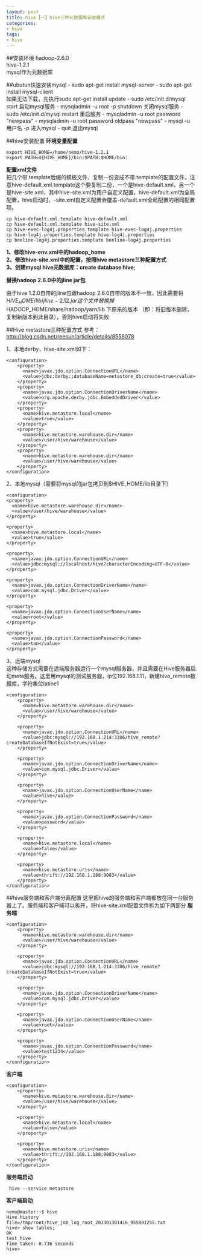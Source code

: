 ```yaml
---
layout: post
title: hive【一】hive三种元数据库安装模式
categories:
- hive
tags:
- hive
---
```

##安装环境
hadoop-2.6.0<br>
hive-1.2.1<br>
mysql作为元数据库

##ubutun快速安装mysql
	- sudo apt-get install mysql-server
	- sudo apt-get install mysql-client <br>
	如果无法下载，先执行sudo apt-get install update
	- sudo /etc/init.d/mysql start 启动mysql服务
	- mysqladmin -u root -p shutdown 关闭mysql服务
	- sudo /etc/init.d/mysql restart 重启服务
	- mysqladmin -u root password "newpass"
	- mysqladmin -u root password oldpass "newpass"
	- mysql -u 用户名 -p 进入mysql
	- quit 退出mysql

##hive安装配置
**环境变量配置**

	export HIVE_HOME=/home/nemo/hive-1.2.1
	export PATH=${HIVE_HOME}/bin:$PATH:$HOME/bin:
**配置xml文件**<br>
	把几个带.template后缀的模板文件，复制一份变成不带.template的配置文件，注意hive-default.xml.template这个要复制二份，一个是hive-default.xml，另一个是hive-site.xml，其中hive-site.xml为用户自定义配置，hive-default.xml为全局配置，hive启动时，-site.xml自定义配置会覆盖-default.xml全局配置的相同配置项。


	cp hive-default.xml.template hive-default.xml
 	cp hive-default.xml.template hive-site.xml
	cp hive-exec-log4j.properties.template hive-exec-log4j.properties
	cp hive-log4j.properties.template hive-log4j.properties
	cp beeline-log4j.properties.template beeline-log4j.properties
	
**1、修改hive-env.xml中的hadoop_home<br>
2、修改hive-site.xml中的配置，按照hive metastore三种配置方式<br>
3、创建mysql hive元数据库：create database hive;**

**替换hadoop 2.6.0中的jline jar包**<br>

由于hive 1.2.0自带的jline包跟hadoop 2.6.0自带的版本不一致，因此需要将$HIVE_HOME/lib/jline-2.12.jar 这个文件替换掉$HADOOP_HOME/share/hadoop/yarn/lib 下原来的版本 （即：将旧版本删除，复制新版本到此目录），否则hive启动将失败

##Hive metastore三种配置方式
参考：<a href="http://blog.csdn.net/reesun/article/details/8556078">http://blog.csdn.net/reesun/article/details/8556078</a>

1、本地derby，hive-site.xml如下：

	<configuration>    
		<property>  
		  <name>javax.jdo.option.ConnectionURL</name>  
		  <value>jdbc:derby:;databaseName=metastore_db;create=true</value>  
		</property>     
		<property>  
		  <name>javax.jdo.option.ConnectionDriverName</name>  
		  <value>org.apache.derby.jdbc.EmbeddedDriver</value>  
		</property>    
		<property>  
		  <name>hive.metastore.local</name>  
		  <value>true</value>  
		</property>  
		<property>  
		  <name>hive.metastore.warehouse.dir</name>  
		  <value>/user/hive/warehouse</value>  
		</property>  
		<property>  
		  <name>hive.metastore.warehouse.dir</name>  
		  <value>/user/hive/warehouse</value>  
		</property>   
	</configuration>  

2、本地mysql（需要将mysql的jar包拷贝到$HIVE_HOME/lib目录下）

	<configuration>
    <property>
      <name>hive.metastore.warehouse.dir</name>
      <value>/user/hive/warehouse</value>
    </property>

    <property>
      <name>hive.metastore.local</name>
      <value>true</value>
    </property>

    <property>
      <name>javax.jdo.option.ConnectionURL</name>
      <value>jdbc:mysql://localhost/hive?characterEncoding=UTF-8</value>
    </property>

    <property>
      <name>javax.jdo.option.ConnectionDriverName</name>
      <value>com.mysql.jdbc.Driver</value>
    </property>

    <property>
      <name>javax.jdo.option.ConnectionUserName</name>
      <value>root</value>
    </property>

    <property>
      <name>javax.jdo.option.ConnectionPassword</name>
      <value>tan</value>
    </property>
</configuration>

3、远端mysql<br>
这种存储方式需要在远端服务器运行一个mysql服务器，并且需要在Hive服务器启动meta服务。这里用mysql的测试服务器，ip位192.168.1.11，新建hive_remote数据库，字符集位latine1

	<configuration>  		  
		<property>  
		  <name>hive.metastore.warehouse.dir</name>  
		  <value>/user/hive/warehouse</value>  
		</property>  
		   
		<property>  
		  <name>javax.jdo.option.ConnectionURL</name>  
		  <value>jdbc:mysql://192.168.1.214:3306/hive_remote?createDatabaseIfNotExist=true</value>  
		</property>  
		   
		<property>  
		  <name>javax.jdo.option.ConnectionDriverName</name>  
		  <value>com.mysql.jdbc.Driver</value>  
		</property>  
		   
		<property>  
		  <name>javax.jdo.option.ConnectionUserName</name>  
		  <value>hive</value>  
		</property>  
		   
		<property>  
		  <name>javax.jdo.option.ConnectionPassword</name>  
		  <value>password</value>  
		</property>  
		  
		<property>  
		  <name>hive.metastore.local</name>  
		  <value>false</value>  
		</property>  
		  
		<property>  
		  <name>hive.metastore.uris</name>  
		  <value>thrift://192.168.1.188:9083</value>  
		</property>  
	</configuration>  
	
	

##hive服务端和客户端分离配置
这里把hive的服务端和客户端都放在同一台服务器上了。服务端和客户端可以拆开，将hive-site.xml配置文件拆为如下两部分
**服务端**

   	<configuration>  	  
		<property>  
		  <name>hive.metastore.warehouse.dir</name>  
		  <value>/user/hive/warehouse</value>  
		</property>  
		   
		<property>  
		  <name>javax.jdo.option.ConnectionURL</name>  
		  <value>jdbc:mysql://192.168.1.214:3306/hive_remote?createDatabaseIfNotExist=true</value>  
		</property>  
		   
		<property>  
		  <name>javax.jdo.option.ConnectionDriverName</name>  
		  <value>com.mysql.jdbc.Driver</value>  
		</property>  
		   
		<property>  
		  <name>javax.jdo.option.ConnectionUserName</name>  
		  <value>root</value>  
		</property>  
		   
		<property>  
		  <name>javax.jdo.option.ConnectionPassword</name>  
		  <value>test1234</value>  
		</property>  
	</configuration>  
**客户端**

	<configuration> 		  
		<property>  
		  <name>hive.metastore.warehouse.dir</name>  
		  <value>/user/hive/warehouse</value>  
		</property>  
		   
		<property>  
		  <name>hive.metastore.local</name>  
		  <value>false</value>  
		</property>  
		  
		<property>  
		  <name>hive.metastore.uris</name>  
		  <value>thrift://192.168.1.188:9083</value>  
		</property>  	  
	</configuration>  
**服务端启动**
 
 	 hive --service metastore   
**客户端启动**

	nemo@master:~$ hive   
	Hive history file=/tmp/root/hive_job_log_root_201301301416_955801255.txt  
	hive> show tables;  
	OK  
	test_hive  
	Time taken: 0.736 seconds  
	hive>  